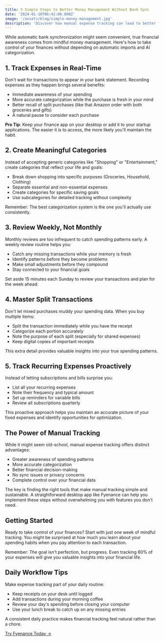 ```yaml
---
title: 5 Simple Steps to Better Money Management Without Bank Sync
date: '2024-01-10T06:42:00.000Z'
image: '/assets/blog/simple-money-management.jpg'
description: 'Discover how manual expense tracking can lead to better financial awareness and control. Learn practical steps to manage your money mindfully without relying on automatic bank synchronization.'
---
```


While automatic bank synchronization might seem convenient, true financial awareness comes from mindful money management. Here's how to take control of your finances without depending on automatic imports and AI categorization.

## 1. Track Expenses in Real-Time

Don't wait for transactions to appear in your bank statement. Recording expenses as they happen brings several benefits:
- Immediate awareness of your spending
- More accurate categorization while the purchase is fresh in your mind
- Better recall of split purchases (like that Amazon order with both groceries and gifts)
- A natural pause to consider each purchase

**Pro Tip**: Keep your finance app on your desktop or add it to your startup applications. The easier it is to access, the more likely you'll maintain the habit.

## 2. Create Meaningful Categories

Instead of accepting generic categories like "Shopping" or "Entertainment," create categories that reflect your life and goals:
- Break down shopping into specific purposes (Groceries, Household, Clothing)
- Separate essential and non-essential expenses
- Create categories for specific saving goals
- Use subcategories for detailed tracking without complexity

Remember: The best categorization system is the one you'll actually use consistently.

## 3. Review Weekly, Not Monthly

Monthly reviews are too infrequent to catch spending patterns early. A weekly review routine helps you:
- Catch any missing transactions while your memory is fresh
- Identify patterns before they become problems
- Make small adjustments before they compound
- Stay connected to your financial goals

Set aside 15 minutes each Sunday to review your transactions and plan for the week ahead.

## 4. Master Split Transactions

Don't let mixed purchases muddy your spending data. When you buy multiple items:
- Split the transaction immediately while you have the receipt
- Categorize each portion accurately
- Note the purpose of each split (especially for shared expenses)
- Keep digital copies of important receipts

This extra detail provides valuable insights into your true spending patterns.

## 5. Track Recurring Expenses Proactively

Instead of letting subscriptions and bills surprise you:
- List all your recurring expenses
- Note their frequency and typical amount
- Set up reminders for variable bills
- Review all subscriptions quarterly

This proactive approach helps you maintain an accurate picture of your fixed expenses and identify opportunities for optimization.

## The Power of Manual Tracking

While it might seem old-school, manual expense tracking offers distinct advantages:
- Greater awareness of spending patterns
- More accurate categorization
- Better financial decision-making
- No sync issues or privacy concerns
- Complete control over your financial data

The key is finding the right tools that make manual tracking simple and sustainable. A straightforward desktop app like Fyenance can help you implement these steps without overwhelming you with features you don't need.

## Getting Started

Ready to take control of your finances? Start with just one week of mindful tracking. You might be surprised at how much you learn about your spending habits when you pay attention to each transaction.

Remember: The goal isn't perfection, but progress. Even tracking 80% of your expenses will give you valuable insights into your financial life.

## Daily Workflow Tips

Make expense tracking part of your daily routine:
- Keep receipts on your desk until logged
- Add transactions during your morning coffee
- Review your day's spending before closing your computer
- Use your lunch break to catch up on any missing entries

A consistent daily practice makes financial tracking feel natural rather than a chore.

[Try Fyenance Today →](/buy.html)